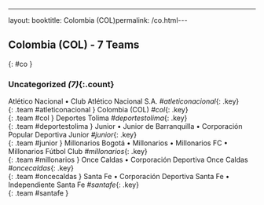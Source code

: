 ---
layout: booktitle: Colombia (COL)permalink: /co.html---

## Colombia (COL) - 7 Teams
{: #co }









### Uncategorized _(7)_{:.count}

Atlético Nacional • Club Atlético Nacional S.A.   _#atleticonacional_{: .key} <br>
{: .team #atleticonacional }
Colombia  (COL)  _#col_{: .key} <br>
{: .team #col }
Deportes Tolima   _#deportestolima_{: .key} <br>
{: .team #deportestolima }
Junior • Junior de Barranquilla • Corporación Popular Deportiva Junior   _#junior_{: .key} <br>
{: .team #junior }
Millonarios Bogotá • Millonarios • Millonarios FC • Millonarios Fútbol Club   _#millonarios_{: .key} <br>
{: .team #millonarios }
Once Caldas • Corporación Deportiva Once Caldas   _#oncecaldas_{: .key} <br>
{: .team #oncecaldas }
Santa Fe • Corporación Deportiva Santa Fe • Independiente Santa Fe   _#santafe_{: .key} <br>
{: .team #santafe }


 
